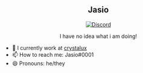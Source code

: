 <h2 align="center">Jasio</h2>
<p align="center"> <a href="https://discord.gg/yp4xpZeAgW"><img alt="Discord" src="https://img.shields.io/discord/825473796227858482?color=blue&label=Discord&logo=Discord&logoColor=white" </p></a>
<p align="center">I have no idea what i am doing!</p>

- 🔭 I currently work at <a href="https://github.com/crystalux-project">crystalux</a>
- 📫 How to reach me: Jasio#0001
- 😄 Pronouns: he/they
